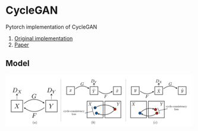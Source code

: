 # CycleGAN

Pytorch implementation of CycleGAN

1. [Original implementation](https://github.com/junyanz/CycleGAN/)
2. [Paper](https://arxiv.org/abs/1703.10593)

## Model

![model](https://github.com/pia/CycleGAN/blob/master/images/model.png)